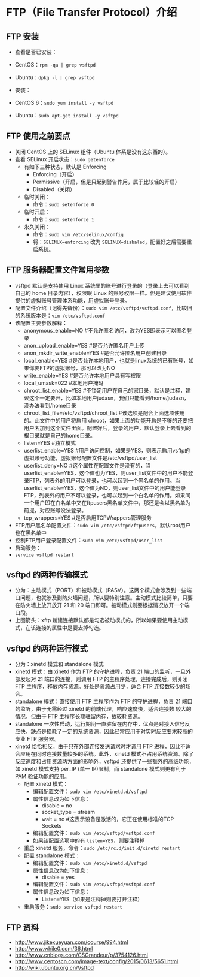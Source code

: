 # FTP（File Transfer Protocol）介绍

## FTP 安装

- 查看是否已安装：
- CentOS：`rpm -qa | grep vsftpd`
- Ubuntu：`dpkg -l | grep vsftpd`

- 安装：
- CentOS 6：`sudo yum install -y vsftpd`
- Ubuntu：`sudo apt-get install -y vsftpd`

## FTP 使用之前要点

- 关闭 CentOS 上的 SELinux 组件（Ubuntu 体系是没有这东西的）。
- 查看 SELinux 开启状态：`sudo getenforce`
  - 有如下三种状态，默认是 Enforcing
    - Enforcing（开启）
    - Permissive（开启，但是只起到警告作用，属于比较轻的开启）
    - Disabled（关闭）
  - 临时关闭：
    - 命令：`sudo setenforce 0`
  - 临时开启：
    - 命令：`sudo setenforce 1`
  - 永久关闭：
    - 命令：`sudo vim /etc/selinux/config`
    - 将：`SELINUX=enforcing` 改为 `SELINUX=disbaled`，配置好之后需要重启系统。

## FTP 服务器配置文件常用参数

- vsftpd 默认是支持使用 Linux 系统里的账号进行登录的（登录上去可以看到自己的 home 目录内容），权限跟 Linux 的账号权限一样。但是建议使用软件提供的虚拟账号管理体系功能，用虚拟账号登录。
- 配置文件介绍（记得先备份）：`sudo vim /etc/vsftpd/vsftpd.conf`，比较旧的系统版本是：`vim /etc/vsftpd.conf`
- 该配置主要参数解释：
  - anonymous_enable=NO           #不允许匿名访问，改为YES即表示可以匿名登录
  - anon_upload_enable=YES        #是否允许匿名用户上传
  - anon_mkdir_write_enable=YES   #是否允许匿名用户创建目录
  - local_enable=YES              #是否允许本地用户，也就是linux系统的已有账号，如果你要FTP的虚拟账号，那可以改为NO
  - write_enable=YES              #是否允许本地用户具有写权限
  - local_umask=022               #本地用户掩码
  - chroot_list_enable=YES        #不锁定用户在自己的家目录，默认是注释，建议这个一定要开，比如本地用户judasn，我们只能看到/home/judasn，没办法看到/home目录
  - chroot_list_file=/etc/vsftpd/chroot_list   #该选项是配合上面选项使用的。此文件中的用户将启用 chroot，如果上面的功能开启是不够的还要把用户名加到这个文件里面。配置好后，登录的用户，默认登录上去看到的根目录就是自己的home目录。
  - listen=YES                    #独立模式
  - userlist_enable=YES           #用户访问控制，如果是YES，则表示启用vsftp的虚拟账号功能，虚拟账号配置文件是/etc/vsftpd/user_list
  - userlist_deny=NO              #这个属性在配置文件是没有的，当userlist_enable=YES，这个值也为YES，则user_list文件中的用户不能登录FTP，列表外的用户可以登录，也可以起到一个黑名单的作用。当userlist_enable=YES，这个值为NO，则user_list文件中的用户能登录FTP，列表外的用户不可以登录，也可以起到一个白名单的作用。如果同一个用户即在白名单中又在ftpusers黑名单文件中，那还是会以黑名单为前提，对应账号没法登录。
  - tcp_wrappers=YES              #是否启用TCPWrappers管理服务
- FTP用户黑名单配置文件：`sudo vim /etc/vsftpd/ftpusers`，默认root用户也在黑名单中
- 控制FTP用户登录配置文件：`sudo vim /etc/vsftpd/user_list`
- 启动服务：
- `service vsftpd restart`

## vsftpd 的两种传输模式

- 分为：主动模式（PORT）和被动模式（PASV）。这两个模式会涉及到一些端口问题，也就涉及到防火墙问题，所以要特别注意。主动模式比较简单，只要在防火墙上放开放开 21 和 20 端口即可。被动模式则要根据情况放开一个端口段。
- 上图箭头：xftp 新建连接默认都是勾选被动模式的，所以如果要使用主动模式，在该连接的属性中是要去掉勾选。

## vsftpd 的两种运行模式

- 分为：xinetd 模式和 standalone 模式
- xinetd 模式：由 xinetd 作为 FTP 的守护进程，负责 21 端口的监听，一旦外部发起对 21 端口的连接，则调用 FTP 的主程序处理，连接完成后，则关闭 FTP 主程序，释放内存资源。好处是资源占用少，适合 FTP 连接数较少的场合。
- standalone 模式：直接使用 FTP 主程序作为 FTP 的守护进程，负责 21 端口的监听，由于无需经过 xinetd 的前端代理，响应速度快，适合连接数 较大的情况，但由于 FTP 主程序长期驻留内存，故较耗资源。
- standalone 一次性启动，运行期间一直驻留在内存中，优点是对接入信号反应快，缺点是损耗了一定的系统资源，因此经常应用于对实时反应要求较高的 专业 FTP 服务器。
- xinetd 恰恰相反，由于只在外部连接发送请求时才调用 FTP 进程，因此不适合应用在同时连接数量较多的系统。此外，xinetd 模式不占用系统资源。除了反应速度和占用资源两方面的影响外，vsftpd 还提供了一些额外的高级功能，如 xinetd 模式支持 per_IP (单一 IP)限制，而 standalone 模式则更有利于 PAM 验证功能的应用。
  - 配置 xinetd 模式：  
    - 编辑配置文件：`sudo vim /etc/xinetd.d/vsftpd`
    - 属性信息改为如下信息：
      - disable = no
      - socket_type = stream
      - wait = no     #这表示设备是激活的，它正在使用标准的TCP Sockets
    - 编辑配置文件：`sudo vim /etc/vsftpd/vsftpd.conf`
    - 如果该配置选项中的有 `listen=YES`，则要注释掉
  - 重启 xinetd 服务，命令：`sudo /etc/rc.d/init.d/xinetd restart`
  - 配置 standalone 模式：
    - 编辑配置文件：`sudo vim /etc/xinetd.d/vsftpd`
    - 属性信息改为如下信息：
      - disable = yes
    - 编辑配置文件：`sudo vim /etc/vsftpd/vsftpd.conf`
    - 属性信息改为如下信息：
      - Listen=YES（如果是注释掉则要打开注释）
  - 重启服务：`sudo service vsftpd restart`

## FTP 资料

- <http://www.jikexueyuan.com/course/994.html>
- <http://www.while0.com/36.html>
- <http://www.cnblogs.com/CSGrandeur/p/3754126.html>
- <http://www.centoscn.com/image-text/config/2015/0613/5651.html>
- <http://wiki.ubuntu.org.cn/Vsftpd>
